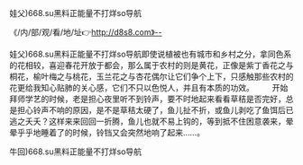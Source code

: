 娃父)668.su黑料正能量不打烊so导航

《/内/部/观/看/地/址👉http://d8s8.com》--

娃父)668.su黑料正能量不打烊so导航即使说植被也有城市和乡村之分，拿同色系的花相较，喜迎春花开放于都会，那么属于农村的则是黄花，正像是紫丁香花之与桐花，榆叶梅之与桃花，玉兰花之与杏花偶尔让它们争个上下，只感触那些农村的花更给我知心贴肺的关心感，它们不只以色悦人，并且有本质的功效。
　　开始拜师学艺的时候，老是担心夜里听不到铃声，要不时地起来看看草秸是否完好，总是担心铃声不响的原因，是不是草秸太硬了，鱼儿扯不折，或鱼儿剥吃了鱼饵后已逃之夭夭？这样来来回回一折腾，鱼儿也就不易上钩的，等到抵不住困意袭来，晕晕乎乎地睡着了的时候，铃铛又会突然地响了起来……。





牛回)668.su黑料正能量不打烊so导航
